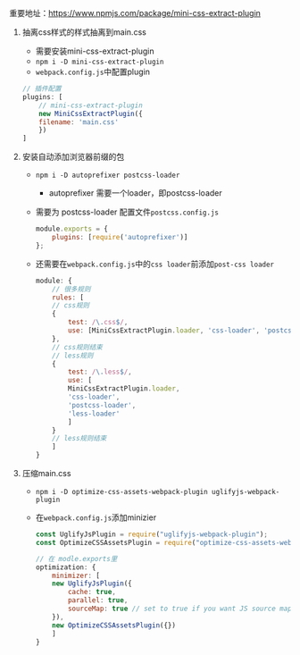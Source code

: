 重要地址：https://www.npmjs.com/package/mini-css-extract-plugin


1. 抽离css样式的样式抽离到main.css
    - 需要安装mini-css-extract-plugin
    - `npm i -D mini-css-extract-plugin`
    - `webpack.config.js`中配置plugin

    ```js
    // 插件配置
    plugins: [
        // mini-css-extract-plugin
        new MiniCssExtractPlugin({
        filename: 'main.css'
        })
    ]
    ```

2. 安装自动添加浏览器前缀的包
    - `npm i -D autoprefixer postcss-loader`
        - autoprefixer 需要一个loader，即postcss-loader

    - 需要为 postcss-loader 配置文件`postcss.config.js`

        ```js
        module.exports = {
            plugins: [require('autoprefixer')]
        };
        ```

    - 还需要在`webpack.config.js`中的`css loader`前添加`post-css loader`

        ```js
        module: {
            // 很多规则
            rules: [
            // css规则
            {
                test: /\.css$/,
                use: [MiniCssExtractPlugin.loader, 'css-loader', 'postcss-loader']
            },
            // css规则结束
            // less规则
            {
                test: /\.less$/,
                use: [
                MiniCssExtractPlugin.loader,
                'css-loader',
                'postcss-loader',
                'less-loader'
                ]
            }
            // less规则结束
            ]
        }
        ```

3. 压缩main.css
    - `npm i -D optimize-css-assets-webpack-plugin uglifyjs-webpack-plugin`
    - 在`webpack.config.js`添加minizier

        ```js
        const UglifyJsPlugin = require("uglifyjs-webpack-plugin");
        const OptimizeCSSAssetsPlugin = require("optimize-css-assets-webpack-plugin");
        
        // 在 modle.exports里
        optimization: {
            minimizer: [
            new UglifyJsPlugin({
                cache: true,
                parallel: true,
                sourceMap: true // set to true if you want JS source maps
            }),
            new OptimizeCSSAssetsPlugin({})
            ]
        }
        ```